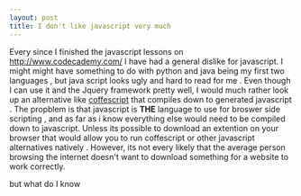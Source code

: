 ```yaml
---
layout: post
title: I don't like javascript very much
---
```


Every since I finished the javascript lessons on http://www.codecademy.com/ I have had a general dislike for javascript. I might might have something to do with python and java being my first two languages , but java script looks ugly and hard to read for me . Even though I can use it and the Jquery framework pretty well, I would much rather look up an alternative like [coffescript](http://coffeescript.org/) that compiles down to generated javascript . The propblem is that javascript is **THE** language to use for broswer side scripting , and as far as i know everything else would need to be compiled down to javascript. Unless its possible to download an extention on your browser that would allow you to run coffescript or other javascript alternatives natively . However, its not every likely that the average person browsing the internet doesn't want to download something for a website to work correctly.

but what do I know 